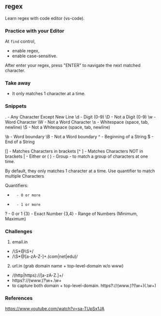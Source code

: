 ## regex
Learn regex with code editor (vs-code). 

### Practice with your Editor

At `find` control,
- enable regex,
- enable case-sensitive.

After enter your regex, press "ENTER" to navigate the next matched character.


### Take away

- It only matches 1 character at a time.



### Snippets

.       - Any Character Except New Line
\d      - Digit (0-9)
\D      - Not a Digit (0-9)
\w      - Word Character
\W      - Not a Word Character 
\s      - Whitespace (space, tab, newline)
\S      - Not a Whitespace  (space, tab, newline)


\b      - Word boundary
\B      - Not a Word boundary
^       - Beginning of a String 
$       - End of a String

[]      - Matches Characters in brackets
[^ ]    - Matches Characters NOT in brackets
|       - Either or 
( )     - Group - to match a group of characters at one time.


By default, they only matches 1 character at a time. Use quantifier to match multiple Characters

Quantifiers:
*       - 0 or more
+       - 1 or more
?       - 0 or 1
{3}     - Exact Number 
{3,4}   - Range of Numbers (Minimum, Maximum)


### Challenges

1. email.in

- /\S*@\S+/
- /\S*@[a-zA-Z-]+\.(com|net|edu)/

2. url.in (grab domain name  + top-level-domain w/o www)

- /(http|https)://[a-zA-Z.]+/
- https?://(www\.)?\w+\.\w+
- to capture both domain + top-level-domain. https?://(www\.)?(\w+)(\.\w+)


### References 

 https://www.youtube.com/watch?v=sa-TUpSx1JA



